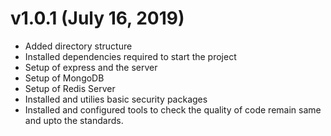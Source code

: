 <h1>v1.0.1 (July 16, 2019)</h1>
<ul>
    <li>Added directory structure</li>
    <li>Installed dependencies required to start the project</li>
    <li>Setup of express and the server</li>
    <li>Setup of MongoDB</li>
    <li>Setup of Redis Server</li>
    <li>Installed and utilies basic security packages</li>
    <li>Installed and configured tools to check the quality of code remain same and upto the standards.</li>
</ul>
